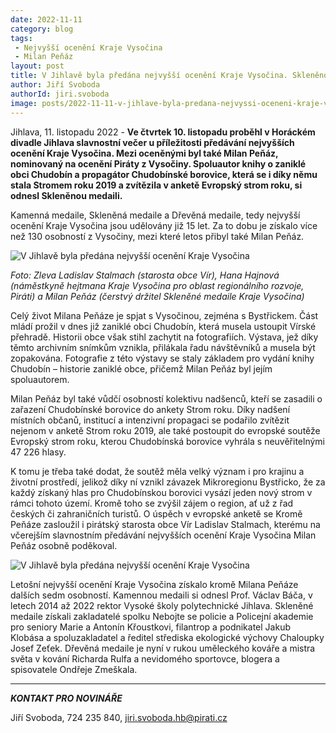 ```yaml
---
date: 2022-11-11
category: blog
tags:
 - Nejvyšší ocenění Kraje Vysočina
 - Milan Peňáz
layout: post
title: V Jihlavě byla předána nejvyšší ocenění Kraje Vysočina. Skleněnou medaili získal Milan Peňáz
author: Jiří Svoboda
authorId: jiri.svoboda
image: posts/2022-11-11-v-jihlave-byla-predana-nejvyssi-oceneni-kraje-vysocina.jpg
---
```


Jihlava, 11. listopadu 2022 - **Ve čtvrtek 10. listopadu proběhl v Horáckém divadle Jihlava slavnostní večer u příležitosti předávání nejvyšších ocenění Kraje Vysočina. Mezi oceněnými byl také Milan Peňáz, nominovaný na ocenění Piráty z Vysočiny. Spoluautor knihy o zaniklé obci Chudobín a propagátor Chudobínské borovice, která se i díky němu stala Stromem roku 2019 a zvítězila v anketě Evropský strom roku, si odnesl Skleněnou medaili.**

Kamenná medaile, Skleněná medaile a Dřevěná medaile, tedy nejvyšší ocenění Kraje Vysočina jsou udělovány již 15 let. Za to dobu je získalo více než 130 osobností z Vysočiny, mezi které letos přibyl také Milan Peňáz.

![V Jihlavě byla předána nejvyšší ocenění Kraje Vysočina](https://a.pirati.cz/vysocina/img/posts/2022-11-11-v-jihlave-byla-predana-nejvyssi-oceneni-kraje-vysocina-II.jpg)

*Foto: Zleva Ladislav Stalmach (starosta obce Vír), Hana Hajnová (náměstkyně hejtmana Kraje Vysočina pro oblast regionálního rozvoje, Piráti) a Milan Peňáz (čerstvý držitel Skleněné medaile Kraje Vysočina)*

Celý život Milana Peňáze je spjat s Vysočinou, zejména s Bystřickem. Část mládí prožil v dnes již zaniklé obci Chudobín, která musela ustoupit Vírské přehradě. Historii obce však stihl zachytit na fotografiích. Výstava, jež díky těmto archivním snímkům vznikla, přilákala řadu návštěvníků a musela být zopakována. Fotografie z této výstavy se staly základem pro vydání knihy Chudobín – historie zaniklé obce, přičemž Milan Peňáz byl jejím spoluautorem.

Milan Peňáz byl také vůdčí osobností kolektivu nadšenců, kteří se zasadili o zařazení Chudobínské borovice do ankety Strom roku. Díky nadšení místních občanů, institucí a intenzivní propagaci se podařilo zvítězit nejenom v anketě Strom roku 2019, ale také postoupit do evropské soutěže Evropský strom roku, kterou Chudobínská borovice vyhrála s neuvěřitelnými 47 226 hlasy.

K tomu je třeba také dodat, že soutěž měla velký význam i pro krajinu a životní prostředí, jelikož díky ní vznikl závazek Mikroregionu Bystřicko, že za každý získaný hlas pro Chudobínskou borovici vysází jeden nový strom v rámci tohoto území. Kromě toho se zvýšil zájem o region, ať už z řad českých či zahraničních turistů. O úspěch v evropské anketě se Kromě Peňáze zasloužil i pirátský starosta obce Vír Ladislav Stalmach, kterému na včerejším slavnostním předávání nejvyšších ocenění Kraje Vysočina Milan Peňáz osobně poděkoval.

![V Jihlavě byla předána nejvyšší ocenění Kraje Vysočina](https://a.pirati.cz/vysocina/img/posts/2022-11-11-v-jihlave-byla-predana-nejvyssi-oceneni-kraje-vysocina-I.jpg)

Letošní nejvyšší ocenění Kraje Vysočina získalo kromě Milana Peňáze dalších sedm osobností. Kamennou medaili si odnesl Prof. Václav Báča, v letech 2014 až 2022 rektor Vysoké školy polytechnické Jihlava. Skleněné medaile získali zakladatelé spolku Nebojte se policie a Policejní akademie pro seniory Marie a Antonín Křoustkovi, filantrop a podnikatel Jakub Klobása a spoluzakladatel a ředitel střediska ekologické výchovy Chaloupky Josef Zeťek. Dřevěná medaile je nyní v rukou uměleckého kováře a mistra světa v kování Richarda Rulfa a nevidomého sportovce, blogera a spisovatele Ondřeje Zmeškala.


---

***KONTAKT PRO NOVINÁŘE*** 

Jiří Svoboda, 724 235 840, <jiri.svoboda.hb@pirati.cz>
